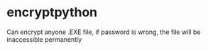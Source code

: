 # encryptpython
Can encrypt anyone .EXE file, if password is wrong, the file will be inaccessible permanently
